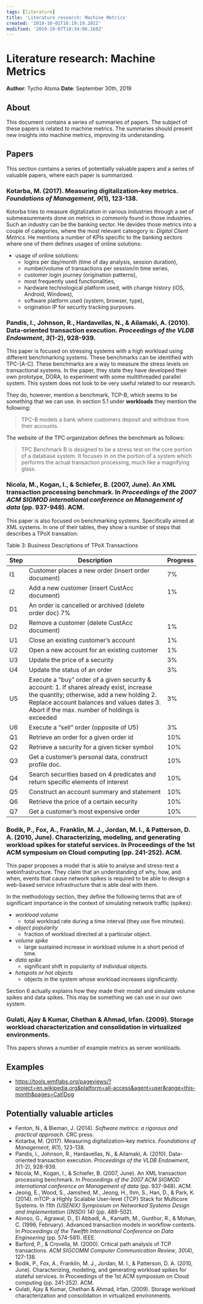 ```yaml
---
tags: [literature]
title: 'Literature research: Machine Metrics'
created: '2019-10-01T16:19:19.201Z'
modified: '2019-10-07T10:34:06.168Z'
---
```


# Literature research: Machine Metrics
**Author**: Tycho Atsma
**Date**: September 30th, 2019

## About
This document contains a series of summaries of papers. The subject of these papers is related to machine metrics. The summaries should present new insights into machine metrics, improving its understanding.

## Papers
This section contains a series of potentially valuable papers and a series of valuable papers, where each paper is summarized.

### Kotarba, M. (2017). Measuring digitalization–key metrics. _Foundations of Management_, _9_(1), 123-138.
Kotorba tries to measure digitalization in various industries through a set of submeasurements done on metrics in commonly found in those industries. Such an industry can be the banking sector. He devides those metrics into a couple of categories, where the most relevant cateogory is: *Digital Client Metrics*. He mentions a number of KPIs specific to the banking sectors where one of them defines usages of online solutions:
- usage of online solutions:
  - logins per day/month (time of day analysis,
  session duration),
  - number/volume of transactions per session/in time series,
  - customer login journey (origination patterns),
  - most frequently used functionalities,
  - hardware technological platform used, with
  change history (iOS, Android, Windows),
  - software platform used (system, browser, type),
  - origination IP for security tracking purposes.

### Pandis, I., Johnson, R., Hardavellas, N., & Ailamaki, A. (2010). Data-oriented transaction execution. _Proceedings of the VLDB Endowment_, _3_(1-2), 928-939.
This paper is focused on stressing systems with a high workload using different benchmarking systems. These benchmarks can be identified with TPC-[A-C]. These benchmarks are a way to measure the stress levels on transactional systems. In the paper, they state they have developed their own prototype, DORA, to experiment with some multithreaded parallel system. This system does not look to be very useful related to our research.

They do, however, mention a benchmark, TCP-B, which seems to be something that we can use. In section 5.1 under **workloads** they mention the following:
> TPC-B models  a  bank  where  customers  deposit  and  withdraw  from their accounts.

The website of the TPC organization defines the benchmark as follows:
> TPC Benchmark B is designed to be a stress test on the core portion of a database system. It focuses in on the portion of a system which performs the actual transaction processing, much like a magnifying glass.

### Nicola, M., Kogan, I., & Schiefer, B. (2007, June). An XML transaction processing benchmark. In _Proceedings of the 2007 ACM SIGMOD international conference on Management of data_ (pp. 937-948). ACM.
This paper is also focused on benchmarking systems. Specifically aimed at XML systems. In one of their tables, they show a number of steps that describes a TPoX transation:

Table 3: Business Descriptions of TPoX Transactions

| Step | Description | Progress |
| ---- | ----------- | -------- |
| I1 | Customer places a new order (insert order document) | 7% |
| I2 | Add a new customer (insert CustAcc document) | 1% |
| D1 | An order is cancelled or archived (delete order doc)  7% | 
| D2 | Remove a customer (delete CustAcc document) | 1% |
| U1 | Close an existing customer’s account | 1% |
| U2 | Open a new account for an existing customer | 1% |
| U3 | Update the price of a security | 3% |
| U4 | Update the status of an order | 3% |
| U5 | Execute a “buy” order of a given security & account: 1. If shares already exist, increase the quantity; otherwise, add a new holding  2. Replace account balances and values dates 3. Abort if the max. number of holdings is exceeded | 3% |
| U6 | Execute a “sell” order (opposite of U5) | 3% |
| Q1 | Retrieve an order for a given order id | 10% |
| Q2 | Retrieve a security for a given ticker symbol | 10% |
| Q3 | Get a customer’s personal data, construct profile doc. | 10% |
| Q4 | Search securities based on 4 predicates and return specific elements of interest | 10% |
| Q5 | Construct an account summary and statement | 10% |
| Q6 | Retrieve the price of a certain security | 10% |
| Q7 | Get a customer’s most expensive order | 10% |

### Bodik, P., Fox, A., Franklin, M. J., Jordan, M. I., & Patterson, D. A. (2010, June). Characterizing, modeling, and generating workload spikes for stateful services. In Proceedings of the 1st ACM symposium on Cloud computing (pp. 241-252). ACM.
This paper proposes a model that is able to analyse and stress-test a webinfrastructure. They claim that an understanding of why, how, and when, events that cause network spikes is required to be able to design a web-based service infrastructure that is able deal with them.

In the methodology section, they define the following terms that are of significant importance in the context of simulating network traffic (spikes):
- *workload volume*
  - total workload rate during a time interval (they use five minutes).
- *object popularity*
  - fraction of workload directed at a particular object.
- *volume spike*
  - large sustained increase in workload volume in a short period of time.
- *data spike*
  - significant shift in popularity of individual objects.
- *hotspots or hot objects*
  - objects in the system whose workload increases significantly.

Section 6 actually explains how they made their model and simulate volume spikes and data spikes. This may be something we can use in our own system.

### Gulati, Ajay & Kumar, Chethan & Ahmad, Irfan. (2009). Storage workload characterization and consolidation in virtualized environments. 
This papers shows a number of example metrics as server workloads.

## Examples
- https://tools.wmflabs.org/pageviews/?project=en.wikipedia.org&platform=all-access&agent=user&range=this-month&pages=Cat|Dog

## Potentially valuable articles
- Fenton, N., & Bieman, J. (2014).  _Software metrics: a rigorous and practical approach_. CRC press.
- Kotarba, M. (2017). Measuring digitalization–key metrics. _Foundations of Management_, _9_(1), 123-138.
- Pandis, I., Johnson, R., Hardavellas, N., & Ailamaki, A. (2010). Data-oriented transaction execution. _Proceedings of the VLDB Endowment_, _3_(1-2), 928-939.
- Nicola, M., Kogan, I., & Schiefer, B. (2007, June). An XML transaction processing benchmark. In _Proceedings of the 2007 ACM SIGMOD international conference on Management of data_ (pp. 937-948). ACM.
- Jeong, E., Wood, S., Jamshed, M., Jeong, H., Ihm, S., Han, D., & Park, K. (2014). mTCP: a Highly Scalable User-level {TCP} Stack for Multicore Systems. In _11th {USENIX} Symposium on Networked Systems Design and Implementation ({NSDI} 14)_ (pp. 489-502).
- Alonso, G., Agrawal, D., El Abbadi, A., Kamath, M., Gunthor, R., & Mohan, C. (1996, February). Advanced transaction models in workflow contexts. In _Proceedings of the Twelfth International Conference on Data Engineering_ (pp. 574-581). IEEE.
- Barford, P., & Crovella, M. (2000). Critical path analysis of TCP transactions. _ACM SIGCOMM Computer Communication Review_, _30_(4), 127-138.
- Bodik, P., Fox, A., Franklin, M. J., Jordan, M. I., & Patterson, D. A. (2010, June). Characterizing, modeling, and generating workload spikes for stateful services. In Proceedings of the 1st ACM symposium on Cloud computing (pp. 241-252). ACM.
- Gulati, Ajay & Kumar, Chethan & Ahmad, Irfan. (2009). Storage workload characterization and consolidation in virtualized environments. 


